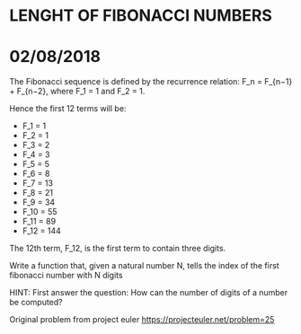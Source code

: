 #                     LENGHT OF FIBONACCI NUMBERS                            
#                             02/08/2018                                     


The Fibonacci sequence is defined by the recurrence relation:
         F_n = F_{n−1} + F_{n−2}, where F_1 = 1 and F_2 = 1.

Hence the first 12 terms will be:
* F_1  = 1
* F_2  = 1
* F_3  = 2
* F_4  = 3
* F_5  = 5
* F_6  = 8
* F_7  = 13
* F_8  = 21
* F_9  = 34
* F_10 = 55
* F_11 = 89
* F_12 = 144

The 12th term, F_12, is the first term to contain three digits.

Write a function that, given a natural number N, tells the index of the first 
fibonacci number with N digits

HINT: First answer the question:
	 How can the number of digits of a number be computed?
	 
Original problem from project euler
https://projecteuler.net/problem=25
